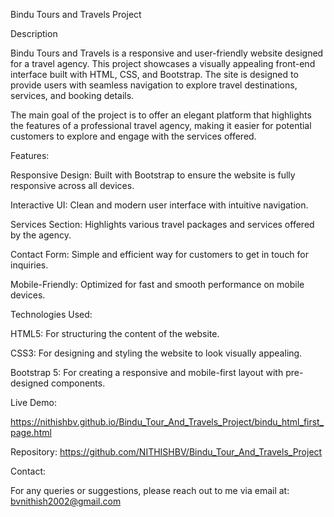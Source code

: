 Bindu Tours and Travels Project

Description

Bindu Tours and Travels is a responsive and user-friendly website designed for a travel agency. This project showcases a visually appealing front-end interface built with HTML, CSS, and Bootstrap. The site is designed to provide users with seamless navigation to explore travel destinations, services, and booking details.

The main goal of the project is to offer an elegant platform that highlights the features of a professional travel agency, making it easier for potential customers to explore and engage with the services offered.

Features:

Responsive Design: Built with Bootstrap to ensure the website is fully responsive across all devices.

Interactive UI: Clean and modern user interface with intuitive navigation.

Services Section: Highlights various travel packages and services offered by the agency.

Contact Form: Simple and efficient way for customers to get in touch for inquiries.

Mobile-Friendly: Optimized for fast and smooth performance on mobile devices.


Technologies Used:

HTML5: For structuring the content of the website.

CSS3: For designing and styling the website to look visually appealing.

Bootstrap 5: For creating a responsive and mobile-first layout with pre-designed components.


Live Demo:

https://nithishbv.github.io/Bindu_Tour_And_Travels_Project/bindu_html_first_page.html

Repository:
https://github.com/NITHISHBV/Bindu_Tour_And_Travels_Project

Contact:

For any queries or suggestions,
please reach out to me via email at: bvnithish2002@gmail.com
